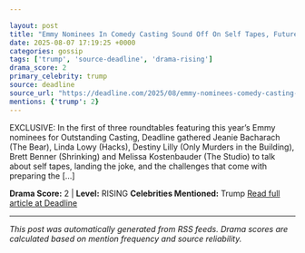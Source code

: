 ```yaml
---

layout: post
title: "Emmy Nominees In Comedy Casting Sound Off On Self Tapes, Future Of Their Jobs & Whether Trump’s Assault On DEI Should Worry Hollywood""
date: 2025-08-07 17:19:25 +0000
categories: gossip
tags: ['trump', 'source-deadline', 'drama-rising']
drama_score: 2
primary_celebrity: trump
source: deadline
source_url: "https://deadline.com/2025/08/emmy-nominees-comedy-casting-2025-1236480042/""
mentions: {'trump': 2}
---
```


EXCLUSIVE: In the first of three roundtables featuring this year’s Emmy nominees for Outstanding Casting, Deadline gathered Jeanie Bacharach (The Bear), Linda Lowy (Hacks), Destiny Lilly (Only Murders in the Building), Brett Benner (Shrinking) and Melissa Kostenbauder (The Studio) to talk about self tapes, landing the joke, and the challenges that come with preparing the […]

**Drama Score:** 2 | **Level:** RISING **Celebrities Mentioned:** Trump [Read full article at Deadline](https://deadline.com/2025/08/emmy-nominees-comedy-casting-2025-1236480042/)

---

*This post was automatically generated from RSS feeds. Drama scores are calculated based on mention frequency and source reliability.*